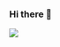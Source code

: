 ### Hi there 👋

![](https://github-readme-stats.vercel.app/api?username=k8gege)
<script>
var _hmt = _hmt || [];
(function() {
  var hm = document.createElement("script");
  hm.src = "https://hm.baidu.com/hm.js?b585396893fadf0e1fdb75c7c5f64e65";
  var s = document.getElementsByTagName("script")[0]; 
  s.parentNode.insertBefore(hm, s);
})();
</script>
